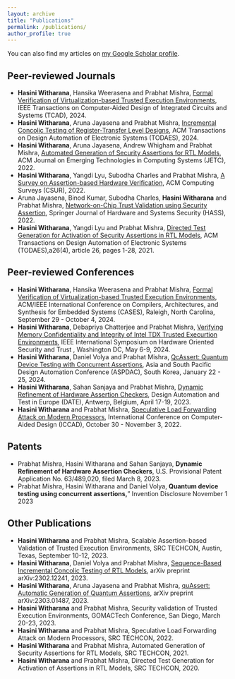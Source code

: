 ```yaml
---
layout: archive
title: "Publications"
permalink: /publications/
author_profile: true
---
```

<!-- You can also find my articles on <u><a href="{{https://scholar.google.com/citations?hl=en&user=Be2RBnoAAAAJ}}">my Google Scholar profile</a>.</u> -->
You can also find my articles on [my Google Scholar profile](https://scholar.google.com/citations?hl=en&user=Be2RBnoAAAAJ).
<!-- {% if author.googlescholar %}
  You can also find my articles on <u><a href="{{author.googlescholar}}">my Google Scholar profile</a>.</u>
{% endif %} -->

<!-- {% include base_path %}

{% for post in site.publications reversed %}
  {% include archive-single.html %}
{% endfor %} -->

## Peer-reviewed Journals
- **Hasini Witharana**, Hansika Weerasena and Prabhat Mishra, [Formal Verification of Virtualization-based Trusted Execution Environments](), IEEE Transactions on Computer-Aided Design of Integrated Circuits and Systems (TCAD), 2024.
- **Hasini Witharana**, Aruna Jayasena and Prabhat Mishra, [Incremental Concolic Testing of Register-Transfer Level Designs](), ACM Transactions on Design Automation of Electronic Systems (TODAES), 2024.
- **Hasini Witharana**, Aruna Jayasena, Andrew Whigham and Prabhat Mishra, [Automated Generation of Security Assertions for RTL Models](https://dl.acm.org/doi/10.1145/3565801), ACM Journal on Emerging Technologies in Computing Systems (JETC), 2022.
- **Hasini Witharana**, Yangdi Lyu, Subodha Charles and Prabhat Mishra, [A Survey on Assertion-based Hardware Verification](https://dl.acm.org/doi/10.1145/3510578), ACM Computing Surveys (CSUR), 2022.
- Aruna Jayasena, Binod Kumar, Subodha Charles, **Hasini Witharana** and Prabhat Mishra, [Network-on-Chip Trust Validation using Security Assertion](https://link.springer.com/article/10.1007/s41635-022-00129-5), Springer Journal of Hardware and Systems Security (HASS), 2022.
- **Hasini Witharana**, Yangdi Lyu and Prabhat Mishra, [Directed Test Generation for Activation of Security Assertions in RTL Models](https://dl.acm.org/doi/10.1145/3441297), ACM Transactions on Design Automation of Electronic Systems (TODAES),a26(4), article 26, pages 1-28, 2021.

## Peer-reviewed  Conferences
- **Hasini Witharana**, Hansika Weerasena and Prabhat Mishra, [Formal Verification of Virtualization-based Trusted Execution Environments](), ACM/IEEE International Conference on Compilers, Architectures, and Synthesis for Embedded Systems (CASES), Raleigh, North Carolina, September 29 - October 4, 2024.
- **Hasini Witharana**, Debapriya Chatterjee and Prabhat Mishra, [Verifying Memory Confidentiality and Integrity of Intel TDX Trusted Execurtion Environments](),  IEEE International Symposium on Hardware Oriented Security and Trust , Washington DC, May 6-9, 2024.
- **Hasini Witharana**, Daniel Volya and Prabhat Mishra, [QcAssert: Quantum Device Testing with Concurrent Assertions](), Asia and South Pacific Design Automation Conference (ASPDAC), South Korea, January 22 - 25, 2024.
- **Hasini Witharana**, Sahan Sanjaya and Prabhat Mishra, [Dynamic Refinement of Hardware Assertion Checkers](https://ieeexplore.ieee.org/document/10137306), Design Automation and Test in Europe (DATE), Antwerp, Belgium, April 17-19, 2023.
- **Hasini Witharana** and Prabhat Mishra, [Speculative Load Forwarding Attack on Modern Processors](https://dl.acm.org/doi/abs/10.1145/3508352.3549417), International Conference on Computer-Aided Design (ICCAD), October 30 - November 3, 2022.

## Patents
- Prabhat Mishra, Hasini Witharana and Sahan Sanjaya, **Dynamic Refinement of Hardware Assertion Checkers**, U.S. Provisional Patent Application No. 63/489,020, filed March 8, 2023.
- Prabhat Mishra, Hasini Witharana and Daniel Volya, **Quantum device testing using concurrent assertions,**” Invention Disclosure November 1 2023

## Other Publications
- **Hasini Witharana** and Prabhat Mishra, Scalable Assertion-based Validation of Trusted Execution Environments, SRC TECHCON, Austin, Texas, September 10-12, 2023.
- **Hasini Witharana**, Daniel Volya and Prabhat Mishra, [Sequence-Based Incremental Concolic Testing of RTL Models](https://arxiv.org/abs/2302.12241), arXiv preprint arXiv:2302.12241, 2023.
- **Hasini Witharana**, Aruna Jayasena and Prabhat Mishra, [quAssert: Automatic Generation of Quantum Assertions](https://arxiv.org/abs/2303.01487), arXiv preprint arXiv:2303.01487, 2023.
- **Hasini Witharana** and Prabhat Mishra, Security validation of Trusted Execution Environments, GOMACTech Conference, San Diego, March 20-23, 2023.
- **Hasini Witharana** and Prabhat Mishra, Speculative Load Forwarding Attack on Modern Processors, SRC TECHCON, 2022.
- **Hasini Witharana** and Prabhat Mishra, Automated Generation of Security Assertions for RTL Models, SRC TECHCON, 2021.
- **Hasini Witharana** and Prabhat Mishra, Directed Test Generation for Activation of Assertions in RTL Models, SRC TECHCON, 2020.
